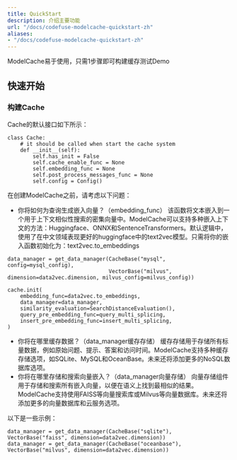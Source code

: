 ```yaml
---
title: QuickStart
description: 介绍主要功能
url: "/docs/codefuse-modelcache-quickstart-zh"
aliases:
- "/docs/codefuse-modelcache-quickstart-zh"
---
```




ModelCache易于使用，只需1步骤即可构建缓存测试Demo

## 快速开始
### 构建Cache
Cache的默认接口如下所示：
```
class Cache:
    # it should be called when start the cache system
    def __init__(self):
        self.has_init = False
        self.cache_enable_func = None
        self.embedding_func = None
        self.post_process_messages_func = None
        self.config = Config()
```

在创建ModelCache之前，请考虑以下问题：
- 你将如何为查询生成嵌入向量？（embedding_func） 该函数将文本嵌入到一个用于上下文相似性搜索的密集向量中。ModelCache可以支持多种嵌入上下文的方法：Huggingface、ONNX和SentenceTransformers。默认逻辑中，使用了在中文领域表现更好的huggingface中的text2vec模型。只需将你的嵌入函数初始化为：text2vec.to_embeddings

```
data_manager = get_data_manager(CacheBase("mysql", config=mysql_config),
                                VectorBase("milvus", dimension=data2vec.dimension, milvus_config=milvus_config))

cache.init(
    embedding_func=data2vec.to_embeddings,
    data_manager=data_manager,
    similarity_evaluation=SearchDistanceEvaluation(),
    query_pre_embedding_func=query_multi_splicing,
    insert_pre_embedding_func=insert_multi_splicing,
)
```

-  你将在哪里缓存数据？（data_manager缓存存储） 缓存存储用于存储所有标量数据，例如原始问题、提示、答案和访问时间。ModelCache支持多种缓存存储选项，如SQLite、MySQL和OceanBase。未来还将添加更多的NoSQL数据库选项。
-  你将在哪里存储和搜索向量嵌入？（data_manager向量存储） 向量存储组件用于存储和搜索所有嵌入向量，以便在语义上找到最相似的结果。ModelCache支持使用FAISS等向量搜索库或Milvus等向量数据库。未来还将添加更多的向量数据库和云服务选项。

以下是一些示例：
```
data_manager = get_data_manager(CacheBase("sqlite"), VectorBase("faiss", dimension=data2vec.dimension))
data_manager = get_data_manager(CacheBase("oceanbase"), VectorBase("milvus", dimension=data2vec.dimension))
```
